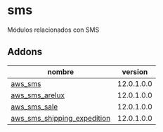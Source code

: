 sms
=========
Módulos relacionados con SMS


Addons
----------------
nombre | version
--- | ---
[aws_sms](aws_sms/) | 12.0.1.0.0
[aws_sms_arelux](aws_sms_arelux/) | 12.0.1.0.0
[aws_sms_sale](aws_sms_sale/) | 12.0.1.0.0
[aws_sms_shipping_expedition](aws_sms_shipping_expedition/) | 12.0.1.0.0
